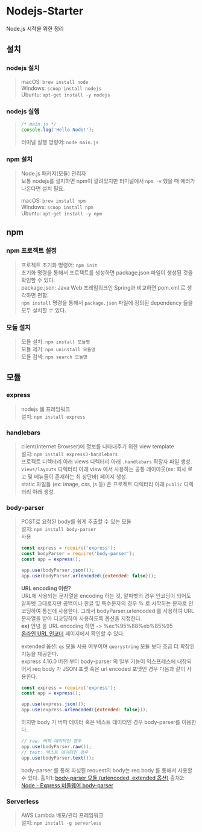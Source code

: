 # Nodejs-Starter
Node.js 시작을 위한 정리

## 설치
### nodejs 설치
> macOS: `brew install node`  
> Windows: `scoop install nodejs`  
> Ubuntu: `apt-get install -y nodejs`  

### nodejs 실행
> ``` javascript
> /* main.js */
> console.log('Hello Node!');
> ```
> 터미널 실행 명령어: `node main.js`

### npm 설치
> Node.js 패키지(모듈) 관리자  
> 보통 nodejs를 설치하면 npm이 깔려있지만 터미널에서 `npm -v` 했을 때 에러가 나온다면 설치 필요.  
>
> macOS: `brew install npm`  
> Windows: `scoop install npm`  
> Ubuntu: `apt-get install -y npm`  

## npm
### npm 프로젝트 설정
> 프로젝트 초기화 명령어: `npm init`  
> 초기화 명령을 통해서 프로젝트를 생성하면 package.json 파일이 생성된 것을 확인할 수 있다.  
> package.json: Java Web 프레임워크인 Spring과 비교하면 pom.xml 로 생각하면 편함.   
> `npm install` 명령을 통해서 `package.json` 파일에 정의된 dependency 들을 모두 설치할 수 있다.

### 모듈 설치
>모듈 설치: `npm install 모듈명`  
>모듈 제거: `npm uninstall 모듈명`  
>모듈 검색: `npm search 모듈명`  

## 모듈
### express
> nodejs 웹 프레임워크  
> 설치: `npm install express`  

### handlebars
> client(Internet Browser)에 정보를 나타내주기 위한 view template    
> 설치: `npm install express3-handlebars`  
> 프로젝트 디렉터리 아래 views 디렉터리 아래 `.handlebars` 확장자 파일 생성.
> `views/layouts` 디렉터리 아래 view 에서 사용하는 공통 레이아웃(ex: 회사 로고 및 메뉴들이 존재하는 최 상단바) 페이지 생성.   
> static 파일들 (ex: image, css, js 등) 은 프로젝트 디렉터리 아래 `public` 디렉터리 아래 생성.  

### body-parser
> POST로 요청된 body를 쉽게 추출할 수 있는 모듈  
> 설치: `npm install body-parser`     
> 사용
> ```javascript
> const express = require('express');
> const bodyParser = require('body-parser');
> const app = express();
> 
> app.use(bodyParser.json());
> app.use(bodyParser.urlencoded({extended: false}));
> ```
> <b>URL encoding 이란?</b>   
> URL에 사용되는 문자열을 encoding 하는 것, 알파벳의 경우 인코딩이 되어도 알파벳 그대로지만 공백이나 한글 및 특수문자의 경우
% 로 시작하는 문자로 인코딩하여 통신에 사용한다. 그래서 bodyParser.urlencoded 를 사용하여 URL 문자열을 받아 디코딩하여 사용하도록 옵션을 지정한다.   
> <b>ex)</b> 안녕 을 URL encoding 하면 -> %ec%95%88%eb%85%95   
[온라인 URL 인코더](https://www.convertstring.com/ko/EncodeDecode/UrlEncode) 페이지에서 확인할 수 있다.  
>
> extended 옵션: `qs` 모듈 사용 여부이며 `querystring` 모듈 보다 조금 더 확장된 기능을 제공한다.   
> express 4.16.0 버전 부터 body-parser 의 일부 기능이 익스프레스에 내장되어서 req body 가 JSON 포멧 혹은 url encoded 포멧인 경우 다음과 같이 사용한다.
> ```javascript
> const express = require('express');
> const app = express();
> 
> app.use(express.json());
> app.use(express.urlencoded({extended: false}));
> ```
>
> 하지만 body 가 버퍼 데이터 혹은 텍스트 데이터인 경우 body-parser를 이용한다.
> ``` javascript
> // raw: 버퍼 데이터인 경우
> app.use(bodyParser.raw());
> // text: 텍스트 데이터인 경우
> app.use(bodyParser.text());
> ```
> body-parser 를 통해 파싱된 request의 body는 req.body 를 통해서 사용할 수 있다.
> 출처1: [body-parser 모듈 (urlencoded, extended 옵션)](https://sjh836.tistory.com/154)
> 출처2: [Node - Express 미들웨어 body-parser](https://backback.tistory.com/336) 

### Serverless
> AWS Lambda 배포/관리 프레임워크   
> 설치: `npm install -g serverless`
